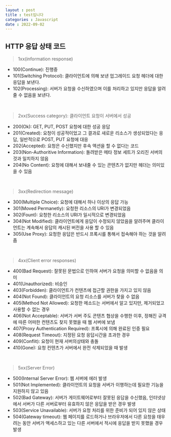 ```yaml
---
layout : post
title : test입니다
categories : Javascript
date : 2022-09-02
---
```


## HTTP 응답 상태 코드

> 1xx(information response)

* 100(Continue): 진행중
* 101(Switching Protocol): 클라이언트에 의해 보낸 업그레이드 요청 헤더에 대한 응답을 보낸다.
* 102(Processing): 서버가 요청을 수신하였으며 이를 처리하고 있지만 응답을 알려줄 수 없음을 보낸다.

<br>

> 2xx(Success category): 클라이언트 요청이 서버에서 성공

* 200(Ok): GET, PUT, POST 요청에 대한 성공 응답
* 201(Created): 요청이 성공적이었고 그 결과로 새로운 리소스가 생성되었다는 응답, 일반적으로 POST, PUT 요청에 대응
* 202(Accepted): 요청은 수신했지만 후속 액션을 할 수 없다는 코드
* 203(Non-Authoritive Information): 돌려받은 메타 정보 세트가 오리진 서버의 것과 일치하지 않음
* 204(No Content): 요청에 대해서 보내줄 수 있는 콘텐츠가 없지만 헤더는 의미있을 수 있음

<br>

> 3xx(Redirection message)

* 300(Multiple Choice): 요청에 대해서 하나 이상의 응답 가능
* 301(Moved Permanetly): 요청한 리소스의 URI가 변경되었음
* 302(Fount): 요청한 리소스의 URI가 일시적으로 변경되었음
* 304(Not Modified): 클라이언트에게 응답이 수정되지 않았음을 알려주며 클라이언트는 계속해서 응답의 캐시된 버전을 사용 할 수 있음
* 305(Use Proxy): 요청한 응답은 반드시 프록시를 통해서 접속해야 하는 것을 알려줌

<br>

> 4xx(Client error responses)

* 400(Bad Request): 잘못된 문법으로 인하여 서버가 요청을 의미할 수 없음을 의미
* 401(Unauthorized): 비승인
* 403(Forbidden): 클라이언트가 컨텐츠에 접근할 권한을 가지고 있지 않음
* 404(Not Found): 클라이언트의 요청 리소스를 서버가 찾을 수 없음
* 405(Method Not Allowed): 요청한 메소드는 서버에서 알고 있지만, 제거되었고 사용할 수 없는 경우
* 406(Not Acceptable): 서버가 서버 주도 콘텐츠 협상을 수행한 이후, 정해진 규격에 따른 어떠한 컨텐츠도 찾지 못했을 때 웹 서버에 보냄
* 407(Proxy Authentication Required): 프록시에 의해 완료된 인증 필요
* 408(Request Timeout): 지정된 요청 응답시간을 초과한 경우
* 409(Conflit): 요청이 현재 서버의상태와 충돌
* 410(Gone): 요청 컨텐츠가 서버에서 완전 삭제되었을 때 발생

<br>

> 5xx(Server Error)

* 500(Internal Server Error): 웹 서버에 에러 발생
* 501(Not Implemented): 클라이언트의 요청을 서버가 이행하는데 필요한 기능을 지원하지 않고 있음
* 502(Bad Gateway): 서버가 게이트웨어로부터 잘못된 응답을 수신했음, 인터넷상에서 서버가 다른 서버로부터 유효하지 않은 응답을 받은 경우 발생
* 503(Service Unavailable): 서버가 요청 처리를 위한 준비가 되어 있지 않은 상태
* 504(Gateway timeout): 웹 페이지를 로드하거나 브라우저에서 다른 요청을 태우려는 동안 서버가 액세스하고 있는 다른 서버에서 적시에 응답을 받지 못했을 경우 발생